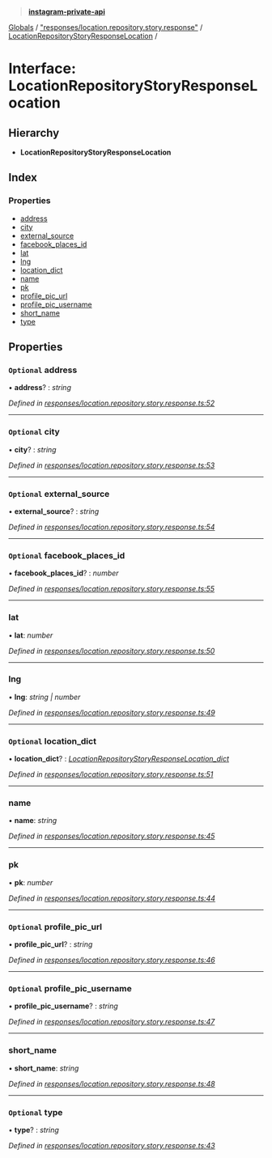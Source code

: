 > **[instagram-private-api](../README.md)**

[Globals](../README.md) / ["responses/location.repository.story.response"](../modules/_responses_location_repository_story_response_.md) / [LocationRepositoryStoryResponseLocation](_responses_location_repository_story_response_.locationrepositorystoryresponselocation.md) /

# Interface: LocationRepositoryStoryResponseLocation

## Hierarchy

* **LocationRepositoryStoryResponseLocation**

## Index

### Properties

* [address](_responses_location_repository_story_response_.locationrepositorystoryresponselocation.md#optional-address)
* [city](_responses_location_repository_story_response_.locationrepositorystoryresponselocation.md#optional-city)
* [external_source](_responses_location_repository_story_response_.locationrepositorystoryresponselocation.md#optional-external_source)
* [facebook_places_id](_responses_location_repository_story_response_.locationrepositorystoryresponselocation.md#optional-facebook_places_id)
* [lat](_responses_location_repository_story_response_.locationrepositorystoryresponselocation.md#lat)
* [lng](_responses_location_repository_story_response_.locationrepositorystoryresponselocation.md#lng)
* [location_dict](_responses_location_repository_story_response_.locationrepositorystoryresponselocation.md#optional-location_dict)
* [name](_responses_location_repository_story_response_.locationrepositorystoryresponselocation.md#name)
* [pk](_responses_location_repository_story_response_.locationrepositorystoryresponselocation.md#pk)
* [profile_pic_url](_responses_location_repository_story_response_.locationrepositorystoryresponselocation.md#optional-profile_pic_url)
* [profile_pic_username](_responses_location_repository_story_response_.locationrepositorystoryresponselocation.md#optional-profile_pic_username)
* [short_name](_responses_location_repository_story_response_.locationrepositorystoryresponselocation.md#short_name)
* [type](_responses_location_repository_story_response_.locationrepositorystoryresponselocation.md#optional-type)

## Properties

### `Optional` address

• **address**? : *string*

*Defined in [responses/location.repository.story.response.ts:52](https://github.com/dilame/instagram-private-api/blob/3e16058/src/responses/location.repository.story.response.ts#L52)*

___

### `Optional` city

• **city**? : *string*

*Defined in [responses/location.repository.story.response.ts:53](https://github.com/dilame/instagram-private-api/blob/3e16058/src/responses/location.repository.story.response.ts#L53)*

___

### `Optional` external_source

• **external_source**? : *string*

*Defined in [responses/location.repository.story.response.ts:54](https://github.com/dilame/instagram-private-api/blob/3e16058/src/responses/location.repository.story.response.ts#L54)*

___

### `Optional` facebook_places_id

• **facebook_places_id**? : *number*

*Defined in [responses/location.repository.story.response.ts:55](https://github.com/dilame/instagram-private-api/blob/3e16058/src/responses/location.repository.story.response.ts#L55)*

___

###  lat

• **lat**: *number*

*Defined in [responses/location.repository.story.response.ts:50](https://github.com/dilame/instagram-private-api/blob/3e16058/src/responses/location.repository.story.response.ts#L50)*

___

###  lng

• **lng**: *string | number*

*Defined in [responses/location.repository.story.response.ts:49](https://github.com/dilame/instagram-private-api/blob/3e16058/src/responses/location.repository.story.response.ts#L49)*

___

### `Optional` location_dict

• **location_dict**? : *[LocationRepositoryStoryResponseLocation_dict](_responses_location_repository_story_response_.locationrepositorystoryresponselocation_dict.md)*

*Defined in [responses/location.repository.story.response.ts:51](https://github.com/dilame/instagram-private-api/blob/3e16058/src/responses/location.repository.story.response.ts#L51)*

___

###  name

• **name**: *string*

*Defined in [responses/location.repository.story.response.ts:45](https://github.com/dilame/instagram-private-api/blob/3e16058/src/responses/location.repository.story.response.ts#L45)*

___

###  pk

• **pk**: *number*

*Defined in [responses/location.repository.story.response.ts:44](https://github.com/dilame/instagram-private-api/blob/3e16058/src/responses/location.repository.story.response.ts#L44)*

___

### `Optional` profile_pic_url

• **profile_pic_url**? : *string*

*Defined in [responses/location.repository.story.response.ts:46](https://github.com/dilame/instagram-private-api/blob/3e16058/src/responses/location.repository.story.response.ts#L46)*

___

### `Optional` profile_pic_username

• **profile_pic_username**? : *string*

*Defined in [responses/location.repository.story.response.ts:47](https://github.com/dilame/instagram-private-api/blob/3e16058/src/responses/location.repository.story.response.ts#L47)*

___

###  short_name

• **short_name**: *string*

*Defined in [responses/location.repository.story.response.ts:48](https://github.com/dilame/instagram-private-api/blob/3e16058/src/responses/location.repository.story.response.ts#L48)*

___

### `Optional` type

• **type**? : *string*

*Defined in [responses/location.repository.story.response.ts:43](https://github.com/dilame/instagram-private-api/blob/3e16058/src/responses/location.repository.story.response.ts#L43)*
